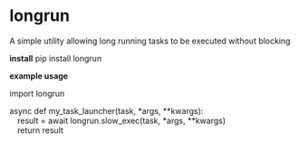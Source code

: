 # longrun
A simple utility allowing long running tasks to be executed without blocking

**install**
pip install longrun

**example usage**

import longrun

async def my_task_launcher(task, *args, **kwargs): \
&emsp;result = await longrun.slow_exec(task, *args, **kwargs) \
&emsp;return result
